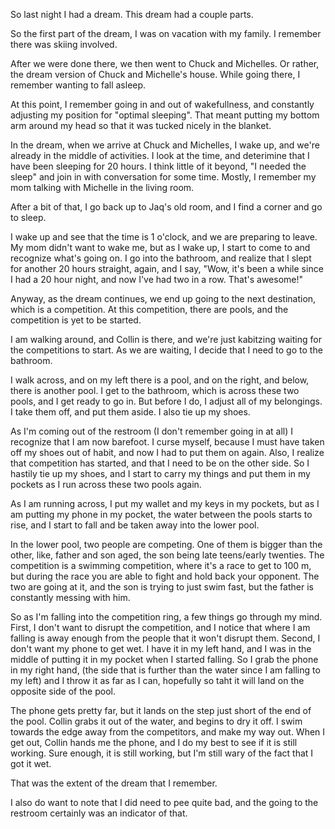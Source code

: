So last night I had a dream. This dream had a couple parts.

So the first part of the dream, I was on vacation with my family. I remember
there was skiing involved.

After we were done there, we then went to Chuck and Michelles. Or rather, the
dream version of Chuck and Michelle's house. While going there, I remember
wanting to fall asleep.

At this point, I remember going in and out of wakefullness, and constantly
adjusting my position for "optimal sleeping". That meant putting my bottom
arm around my head so that it was tucked nicely in the blanket.

In the dream, when we arrive at Chuck and Michelles, I wake up, and we're
already in the middle of activities. I look at the time, and deterimine that I
have been sleeping for 20 hours. I think little of it beyond, "I needed the
sleep" and join in with conversation for some time. Mostly, I remember my mom
talking with Michelle in the living room.

After a bit of that, I go back up to Jaq's old room, and I find a corner and go
to sleep.

I wake up and see that the time is 1 o'clock, and we are preparing to leave. My
mom didn't want to wake me, but as I wake up, I start to come to and recognize
what's going on. I go into the bathroom, and realize that I slept for another
20 hours straight, again, and I say, "Wow, it's been a while since I had a 20
hour night, and now I've had two in a row. That's awesome!"

Anyway, as the dream continues, we end up going to the next destination, which
is a competition. At this competition, there are pools, and the competition is
yet to be started.

I am walking around, and Collin is there, and we're just kabitzing waiting for
the competitions to start. As we are waiting, I decide that I need to go to the
bathroom.

I walk across, and on my left there is a pool, and on the right, and below,
there is another pool. I get to the bathroom, which is across these two pools,
and I get ready to go in. But before I do, I adjust all of my belongings. I
take them off, and put them aside. I also tie up my shoes.

As I'm coming out of the restroom (I don't remember going in at all) I
recognize that I am now barefoot. I curse myself, because I must have taken off
my shoes out of habit, and now I had to put them on again. Also, I realize that
competition has started, and that I need to be on the other side. So I hastily
tie up my shoes, and I start to carry my things and put them in my pockets as I
run across these two pools again.

As I am running across, I put my wallet and my keys in my pockets, but as I am
putting my phone in my pocket, the water between the pools starts to rise, and
I start to fall and be taken away into the lower pool.

In the lower pool, two people are competing. One of them is bigger than the
other, like, father and son aged, the son being late teens/early twenties. The
competition is a swimming competition, where it's a race to get to 100 m, but
during the race you are able to fight and hold back your opponent. The two are
going at it, and the son is trying to just swim fast, but the father is
constantly messing with him.

So as I'm falling into the competition ring, a few things go through my mind.
First, I don't want to disrupt the competition, and I notice that where I am
falling is away enough from the people that it won't disrupt them. Second, I
don't want my phone to get wet. I have it in my left hand, and I was in the
middle of putting it in my pocket when I started falling. So I grab the phone
in my right hand, (the side that is further than the water since I am falling
to my left) and I throw it as far as I can, hopefully so taht it will land on
the opposite side of the pool.

The phone gets pretty far, but it lands on the step just short of the end of
the pool. Collin grabs it out of the water, and begins to dry it off. I swim
towards the edge away from the competitors, and make my way out. When I get
out, Collin hands me the phone, and I do my best to see if it is still working.
Sure enough, it is still working, but I'm still wary of the fact that I got it
wet.

That was the extent of the dream that I remember.

I also do want to note that I did need to pee quite bad, and the going to the
restroom certainly was an indicator of that.
